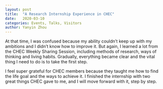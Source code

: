 ```yaml
---
layout: post
title:  "A Research Internship Experience in CHEC"
date:   2020-03-10
categories: Events, Talks, Visitors
author: Yanyin Zhou
---
```


At that time, I was confused because my ability couldn’t keep up with my ambitions and I didn’t know how to improve it. But again, I learned a lot from the CHEC Weekly Sharing Session, including methods of research, ways of thinking and living habits. Gradually, everything became clear and the vital thing I need to do is to take the first step. 

I feel super grateful for CHEC members because they taught me how to find the life goal and the ways to achieve it. I finished the internship with two great things CHEC gave to me, and I will move forward with it, step by step.
